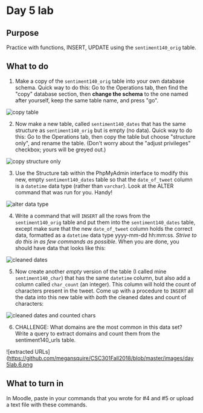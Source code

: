 # Day 5 lab
## Purpose
Practice with functions, INSERT, UPDATE using the `sentiment140_orig` table.
## What to do
1. Make a copy of the `sentiment140_orig` table into your own database schema. Quick way to do this: Go to the Operations tab, then find the "copy" database section, then **change the schema** to the one named after yourself, keep the same table name, and press "go".

![copy table](https://github.com/megansquire/CSC301Fall2018/blob/master/images/day5lab.1.png)

2. Now make a new table, called `sentiment140_dates` that has the same structure as `sentiment140_orig` but is empty (no data). Quick way to do this: Go to the Operations tab, then copy the table but choose "structure only", and rename the table. (Don't worry about the "adjust privileges" checkbox; yours will be greyed out.)

![copy structure only](https://github.com/megansquire/CSC301Fall2018/blob/master/images/day5lab.2.png)

3. Use the Structure tab within the PhpMyAdmin interface to modify this new, empty `sentiment140_dates` table so that the `date_of_tweet` column is a `datetime` data type (rather than `varchar`). Look at the ALTER command that was run for you. Handy!

![alter data type](https://github.com/megansquire/CSC301Fall2018/blob/master/images/day5lab.3.png)

4. Write a command that will ```INSERT``` all the rows from the `sentiment140_orig` table and put them into the `sentiment140_dates` table, except make sure that the new `date_of_tweet` column holds the correct data, formatted as a `datetime` data type yyyy-mm-dd hh:mm:ss. *Strive to do this in as few commands as possible.* When you are done, you should have data that looks like this: 

![cleaned dates](https://github.com/megansquire/CSC301Fall2018/blob/master/images/day5lab.4.png)

5. Now create another *empty* version of the table (I called mine `sentiment140_char`) that has the same `datetime` column, but also add a column called `char_count` (an integer). This column will hold the count of characters present in the tweet. Come up with a procedure to ```INSERT``` all the data into this new table with *both* the cleaned dates and count of characters:

![cleaned dates and counted chars](https://github.com/megansquire/CSC301Fall2018/blob/master/images/day5lab.5.png)

6. CHALLENGE: What domains are the most common in this data set? Write a query to extract domains and count them from the sentiment140_urls table.

![extracted URLs](https://github.com/megansquire/CSC301Fall2018/blob/master/images/day5lab.6.png

## What to turn in
In Moodle, paste in your commands that you wrote for #4 and #5 or upload a text file with these commands.
